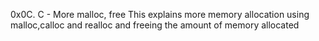 0x0C. C - More malloc, free
This explains more memory allocation using malloc,calloc and realloc and freeing the amount of memory allocated

